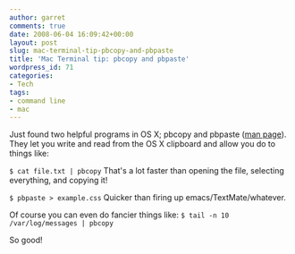 ```yaml
---
author: garret
comments: true
date: 2008-06-04 16:09:42+00:00
layout: post
slug: mac-terminal-tip-pbcopy-and-pbpaste
title: 'Mac Terminal tip: pbcopy and pbpaste'
wordpress_id: 71
categories:
- Tech
tags:
- command line
- mac
---
```


Just found two helpful programs in OS X; pbcopy and pbpaste ([man page](http://developer.apple.com/documentation/Darwin/Reference/ManPages/man1/pbcopy.1.html)). They let you write and read from the OS X clipboard and allow you do to things like:

`$ cat file.txt | pbcopy`
That's a lot faster than opening the file, selecting everything, and copying it!

`$ pbpaste > example.css`
Quicker than firing up emacs/TextMate/whatever.

Of course you can even do fancier things like:
`$ tail -n 10 /var/log/messages | pbcopy`

So good!
